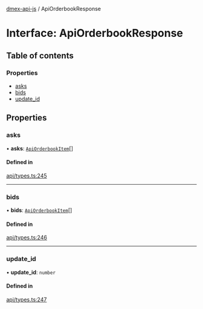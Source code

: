 [dmex-api-js](../README.md) / ApiOrderbookResponse

# Interface: ApiOrderbookResponse

## Table of contents

### Properties

- [asks](ApiOrderbookResponse.md#asks)
- [bids](ApiOrderbookResponse.md#bids)
- [update\_id](ApiOrderbookResponse.md#update_id)

## Properties

### asks

• **asks**: [`ApiOrderbookItem`](../README.md#apiorderbookitem)[]

#### Defined in

[api/types.ts:245](https://github.com/dmex-app/node-api-js/blob/2403db6/src/api/types.ts#L245)

___

### bids

• **bids**: [`ApiOrderbookItem`](../README.md#apiorderbookitem)[]

#### Defined in

[api/types.ts:246](https://github.com/dmex-app/node-api-js/blob/2403db6/src/api/types.ts#L246)

___

### update\_id

• **update\_id**: `number`

#### Defined in

[api/types.ts:247](https://github.com/dmex-app/node-api-js/blob/2403db6/src/api/types.ts#L247)
